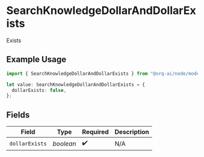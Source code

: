 # SearchKnowledgeDollarAndDollarExists

Exists

## Example Usage

```typescript
import { SearchKnowledgeDollarAndDollarExists } from "@orq-ai/node/models/operations";

let value: SearchKnowledgeDollarAndDollarExists = {
  dollarExists: false,
};
```

## Fields

| Field              | Type               | Required           | Description        |
| ------------------ | ------------------ | ------------------ | ------------------ |
| `dollarExists`     | *boolean*          | :heavy_check_mark: | N/A                |